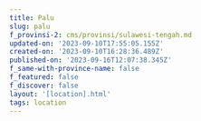 ```yaml
---
title: Palu
slug: palu
f_provinsi-2: cms/provinsi/sulawesi-tengah.md
updated-on: '2023-09-10T17:55:05.155Z'
created-on: '2023-09-10T16:28:36.489Z'
published-on: '2023-09-16T12:07:38.345Z'
f_same-with-province-name: false
f_featured: false
f_discover: false
layout: '[location].html'
tags: location
---
```



